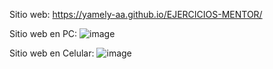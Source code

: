 Sitio web:
https://yamely-aa.github.io/EJERCICIOS-MENTOR/

Sitio web en PC:
![image](https://github.com/user-attachments/assets/e3d35158-f461-4b0a-986b-7246541a2cc3)

Sitio web en Celular:
![image](https://github.com/user-attachments/assets/86901047-66f3-4331-8f75-a8ea824068a7)
